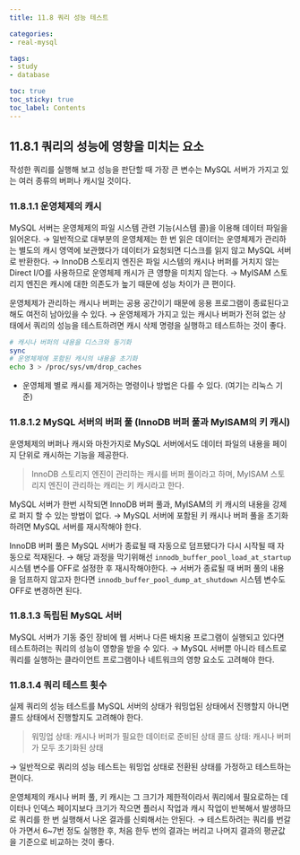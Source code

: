 ```yaml
---
title: 11.8 쿼리 성능 테스트

categories:
- real-mysql

tags:
- study
- database

toc: true
toc_sticky: true
toc_label: Contents
---
```


## 11.8.1 쿼리의 성능에 영향을 미치는 요소
작성한 쿼리를 실행해 보고 성능을 판단할 때 가장 큰 변수는 MySQL 서버가 가지고 있는 여러 종류의 버퍼나 캐시일 것이다.

### 11.8.1.1 운영체제의 캐시
MySQL 서버는 운영체제의 파일 시스템 관련 기능(시스템 콜)을 이용해 데이터 파일을 읽어온다.
→ 일반적으로 대부분의 운영체제는 한 번 읽은 데이터는 운영체제가 관리하는 별도의 캐시 영역에 보관했다가 데이터가 요청되면 디스크를 읽지 않고 MySQL 서버로 반환한다.
→ InnoDB 스토리지 엔진은 파일 시스템의 캐시나 버퍼를 거치지 않는 Direct I/O를 사용하므로 운영체제 캐시가 큰 영향을 미치지 않는다.
→ MyISAM 스토리지 엔진은 캐시에 대한 의존도가 높기 때문에 성능 차이가 큰 편이다.

운영체제가 관리하는 캐시나 버퍼는 공용 공간이기 때문에 응용 프로그램이 종료된다고 해도 여전히 남아있을 수 있다.
→ 운영체제가 가지고 있는 캐시나 버퍼가 전혀 없는 상태에서 쿼리의 성능을 테스트하려면 캐시 삭제 명령을 실행하고 테스트하는 것이 좋다.
```bash
# 캐시나 버퍼의 내용을 디스크와 동기화
sync
# 운영체제에 포함된 캐시의 내용을 초기화
echo 3 > /proc/sys/vm/drop_caches
```
- 운영체제 별로 캐시를 제거하는 명령이나 방법은 다를 수 있다. (여기는 리눅스 기준)

### 11.8.1.2 MySQL 서버의 버퍼 풀 (InnoDB 버퍼 풀과 MyISAM의 키 캐시)
운영체제의 버퍼나 캐시와 마찬가지로 MySQL 서버에서도 데이터 파일의 내용을 페이지 단위로 캐시하는 기능을 제공한다.
> InnoDB 스토리지 엔진이 관리하는 캐시를 버퍼 풀이라고 하며, MyISAM 스토리지 엔진이 관리하는 캐리는 키 캐시라고 한다.

MySQL 서버가 한번 시작되면 InnoDB 버퍼 풀과, MyISAM의 키 캐시의 내용을 강제로 퍼지 할 수 있는 방법이 없다.
→ MySQL 서버에 포함된 키 캐시나 버퍼 풀을 초기화하려면 MySQL 서버를 재시작해야 한다.

InnoDB 버퍼 풀은 MySQL 서버가 종료될 때 자동으로 덤프됐다가 다시 시작될 때 자동으로 적재된다.
→ 해당 과정을 막기위해선 `innodb_buffer_pool_load_at_startup` 시스템 변수를 OFF로 설정한 후 재시작해야한다.
→ 서버가 종료될 때 버퍼 풀의 내용을 덤프하지 않고자 한다면 `innodb_buffer_pool_dump_at_shutdown` 시스템 변수도 OFF로 변경하면 된다.

### 11.8.1.3 독립된 MySQL 서버
MySQL 서버가 기동 중인 장비에 웹 서버나 다른 배치용 프로그램이 실행되고 있다면 테스트하려는 쿼리의 성능이 영향을 받을 수 있다.
→ MySQL 서버뿐 아니라 테스트로 쿼리를 실행하는 클라이언트 프로그램이나 네트워크의 영향 요소도 고려해야 한다.

### 11.8.1.4 쿼리 테스트 횟수
실제 쿼리의 성능 테스트를 MySQL 서버의 상태가 워밍업된 상태에서 진행할지 아니면 콜드 상태에서 진행할지도 고려해야 한다.
> 워밍업 상태: 캐시나 버퍼가 필요한 데이터로 준비된 상태
> 콜드 상태: 캐시나 버퍼가 모두 초기화된 상태

→ 일반적으로 쿼리의 성능 테스트는 워밍업 상태로 전환된 상태를 가정하고 테스트하는 편이다.

운영체제의 캐시나 버퍼 풀, 키 캐시는 그 크기가 제한적이라서 쿼리에서 필요로하는 데이터나 인덱스 페이지보다 크기가 작으면 플러시 작업과 캐시 작업이 반복해서 발생하므로 쿼리를 한 번 실행해서 나온 결과를 신뢰해서는 안된다.
→ 테스트하려는 쿼리를 번갈아 가면서 6~7번 정도 실행한 후, 처음 한두 번의 결과는 버리고 나머지 결과의 평균값을 기준으로 비교하는 것이 좋다.
